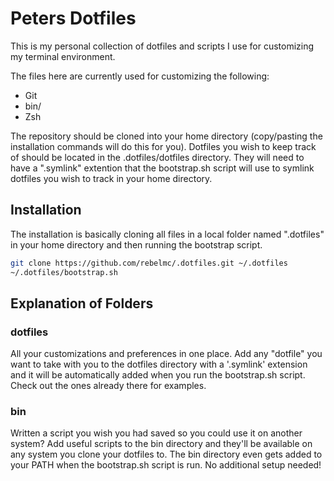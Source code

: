 # Peters Dotfiles

This is my personal  collection of dotfiles and scripts I use for customizing my terminal environment.

The files here are currently used for customizing the following:

- Git
- bin/
- Zsh

The repository should be cloned into your home directory (copy/pasting the installation
commands will do this for you). Dotfiles you wish to keep track of should be located in 
the .dotfiles/dotfiles directory. They will need to have a ".symlink" extention that the 
bootstrap.sh script will use to symlink dotfiles you wish to track in your home directory.

## Installation

The installation is basically cloning all files in a local folder named ".dotfiles" in your home directory and then running the bootstrap script.

```sh
git clone https://github.com/rebelmc/.dotfiles.git ~/.dotfiles
~/.dotfiles/bootstrap.sh
```

## Explanation of Folders

### dotfiles
All your customizations and preferences in one place. Add any "dotfile" you want to take with you
to the dotfiles directory with a '.symlink' extension and it will be automatically added when you
run the bootstrap.sh script. Check out the ones already there for examples.

### bin
Written a script you wish you had saved so you could use it on another system? Add useful scripts 
to the bin directory and they'll be available on any system you clone your dotfiles to. The bin
directory even gets added to your PATH when the bootstrap.sh script is run. No additional setup needed!